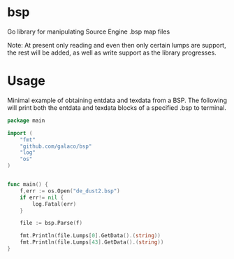 # bsp
Go library for manipulating Source Engine .bsp map files

Note:
At present only reading and even then only certain lumps are support, the rest will be added, as well as write support
as the library progresses.


# Usage

Minimal example of obtaining entdata and texdata from a BSP. The following will print both the entdata and texdata
blocks of a specified .bsp to terminal.

```go
package main

import (
	"fmt"
	"github.com/galaco/bsp"
	"log"
	"os"
)


func main() {
	f,err := os.Open("de_dust2.bsp")
	if err!= nil {
		log.Fatal(err)
	}

	file := bsp.Parse(f)

	fmt.Println(file.Lumps[0].GetData().(string))
	fmt.Println(file.Lumps[43].GetData().(string))
}

```